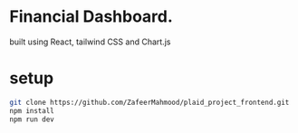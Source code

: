 # Financial Dashboard.
built using React, tailwind CSS and Chart.js

# setup
```sh
git clone https://github.com/ZafeerMahmood/plaid_project_frontend.git
npm install
npm run dev
```

